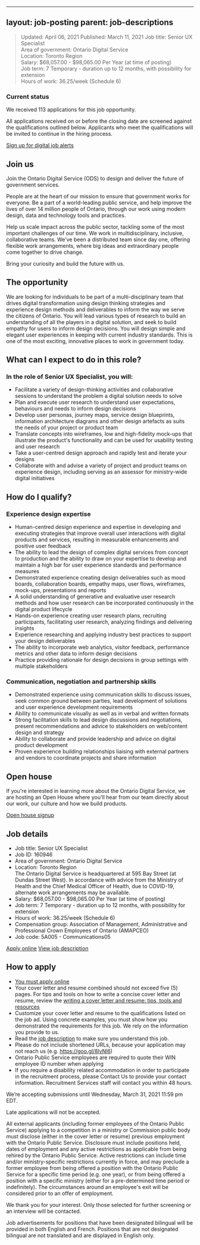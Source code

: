 
---
layout: job-posting
parent: job-descriptions
---

>Updated: April 06, 2021
>Published: March 11, 2021
>Job title: Senior UX Specialist      
>Area of government: Ontario Digital Service  
>Location: Toronto Region        
>Salary: $68,057.00 - $98,065.00 Per Year (at time of posting)    
>Job term: 7 Temporary - duration up to 12 months, with possibility for extension    
>Hours of work: 36.25/week (Schedule 6)      

### Current status
We received 113 applications for this job opportunity.

All applications received on or before the closing date are screened against the qualifications outlined below. Applicants who meet the qualifications will be invited to continue in the hiring process.

[Sign up for digital job alerts](http://eepurl.com/hgN9i9)

## Join us
Join the Ontario Digital Service (ODS) to design and deliver the future of government services.

People are at the heart of our mission to ensure that government works for everyone. Be a part of a world-leading public service, and help improve the lives of over 14 million people of Ontario, through our work using modern design, data and technology tools and practices.

Help us scale impact across the public sector, tackling some of the most important challenges of our time. We work in multidisciplinary, inclusive, collaborative teams. We’ve been a distributed team since day one, offering flexible work arrangements, where big ideas and extraordinary people come together to drive change.

Bring your curiosity and build the future with us.

## The opportunity
We are looking for individuals to be part of a multi-disciplinary team that drives digital transformation using design thinking strategies and experience design methods and deliverables to inform the way we serve the citizens of Ontario. You will lead various types of research to build an understanding of all the players in a digital solution, and seek to build empathy for users to inform design decisions. You will design simple and elegant user experiences in keeping with current industry standards. This is one of the most exciting, innovative places to work in government today.

## What can I expect to do in this role?
### In the role of Senior UX Specialist, you will:
-   Facilitate a variety of design-thinking activities and collaborative sessions to understand the problem a digital solution needs to solve    
-   Plan and execute user research to understand user expectations, behaviours and needs to inform design decisions   
-   Develop user personas, journey maps, service design blueprints, information architecture diagrams and other design artefacts as suits the needs of your project or product team    
-   Translate concepts into wireframes, low and high-fidelity mock-ups that illustrate the product's functionality and can be used for usability testing and user research    
-   Take a user-centred design approach and rapidly test and iterate your designs    
-   Collaborate with and advise a variety of project and product teams on experience design, including serving as an assessor for ministry-wide digital initiatives
    
## How do I qualify?
### Experience design expertise
-   Human-centred design experience and expertise in developing and executing strategies that improve overall user interactions with digital products and services, resulting in measurable enhancements and positive user feedback    
-   The ability to lead the design of complex digital services from concept to production and the ability to draw on your expertise to develop and maintain a high bar for user experience standards and performance measures    
-   Demonstrated experience creating design deliverables such as mood boards, collaboration boards, empathy maps, user flows, wireframes, mock-ups, presentations and reports    
-   A solid understanding of generative and evaluative user research methods and how user research can be incorporated continuously in the digital product lifecycle    
-   Hands-on experience creating user research plans, recruiting participants, facilitating user research, analyzing findings and delivering insights    
-   Experience researching and applying industry best practices to support your design deliverables    
-   The ability to incorporate web analytics, visitor feedback, performance metrics and other data to inform design decisions    
-   Practice providing rationale for design decisions in group settings with multiple stakeholders
    
### Communication, negotiation and partnership skills
-   Demonstrated experience using communication skills to discuss issues, seek common ground between parties, lead development of solutions and user experience development requirements    
-   Ability to communicate visually as well as in verbal and written formats    
-   Strong facilitation skills to lead design discussions and negotiations, present recommendations and advice to stakeholders on web/content design and strategy    
-   Ability to collaborate and provide leadership and advice on digital product development    
-   Proven experience building relationships liaising with external partners and vendors to coordinate projects and share information
    
## Open house
If you're interested in learning more about the Ontario Digital Service, we are hosting an Open House where you'll hear from our team directly about our work, our culture and how we build products.

[Open house signup](https://docs.google.com/forms/d/e/1FAIpQLScgg8nOA-_lsE8FbKglZotI_gd_rTbCMugYYUTRZLV9SAISxw/viewform)

## Job details
-   Job title: Senior UX Specialist    
-   Job ID: 160946    
-   Area of government: Ontario Digital Service    
-   Location: Toronto Region        
    The Ontario Digital Service is headquartered at 595 Bay Street (at Dundas Street West). In accordance with advice from the Ministry of Health and the Chief Medical Officer of Health, due to COVID-19, alternate work arrangements may be available.    
-   Salary: $68,057.00 - $98,065.00 Per Year (at time of posting)    
-   Job term: 7 Temporary - duration up to 12 months, with possibility for extension    
-   Hours of work: 36.25/week (Schedule 6)    
-   Compensation group: Association of Management, Administrative and Professional Crown Employees of Ontario (AMAPCEO)    
-   Job code: 5A005 - Communications05
    
[Apply online](https://www.gojobs.gov.on.ca/Apply.aspx?Language=English&JobID=160946)  [View job description](https://www.gojobs.gov.on.ca/PDR.aspx?Language=English&JobID=160946)

## How to apply
-   [You must apply online](https://www.gojobs.gov.on.ca/Apply.aspx?Language=English&JobID=160946)   
-   Your cover letter and resume combined should not exceed five (5) pages. For tips and tools on how to write a concise cover letter and resume, review the [writing a cover letter and resume: tips, tools and resources](https://www.gojobs.gov.on.ca/Docs/OPSCoverLetterandResumeWritingGuide.pdf)    
-   Customize your cover letter and resume to the qualifications listed on the job ad. Using concrete examples, you must show how you demonstrated the requirements for this job. We rely on the information you provide to us.    
-   Read the [job description](https://www.gojobs.gov.on.ca/PDR.aspx?Language=English&JobID=160946) to make sure you understand this job.    
-   Please do not include shortened URLs, because your application may not reach us (e.g. https://goo.gl/8lvNl6)    
-   Ontario Public Service employees are required to quote their WIN employee ID number when applying    
-   If you require a disability related accommodation in order to participate in the recruitment process, please Contact Us to provide your contact information. Recruitment Services staff will contact you within 48 hours.
    
We’re accepting submissions until Wednesday, March 31, 2021 11:59 pm EDT.

Late applications will not be accepted.

All external applicants (including former employees of the Ontario Public Service) applying to a competition in a ministry or Commission public body must disclose (either in the cover letter or resume) previous employment with the Ontario Public Service. Disclosure must include positions held, dates of employment and any active restrictions as applicable from being rehired by the Ontario Public Service. Active restrictions can include time and/or ministry-specific restrictions currently in force, and may preclude a former employee from being offered a position with the Ontario Public Service for a specific time period (e.g. one year), or from being offered a position with a specific ministry (either for a pre-determined time period or indefinitely). The circumstances around an employee's exit will be considered prior to an offer of employment.

We thank you for your interest. Only those selected for further screening or an interview will be contacted.

Job advertisements for positions that have been designated bilingual will be provided in both English and French. Positions that are not designated bilingual are not translated and are displayed in English only.

  


